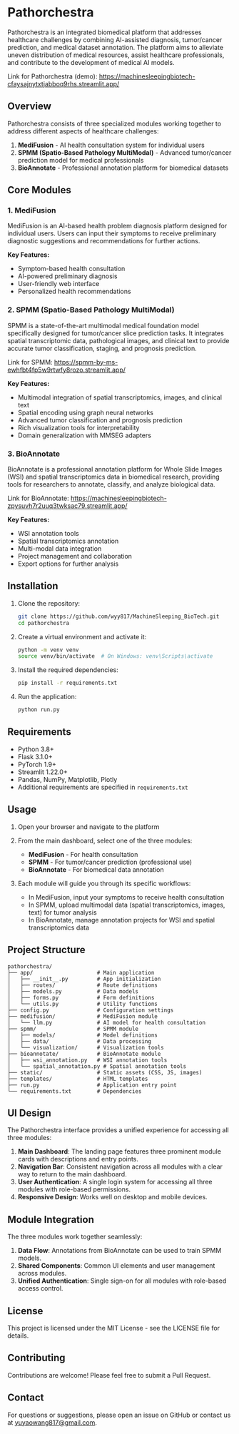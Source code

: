 # Pathorchestra

Pathorchestra is an integrated biomedical platform that addresses healthcare challenges by combining AI-assisted diagnosis, tumor/cancer prediction, and medical dataset annotation. The platform aims to alleviate uneven distribution of medical resources, assist healthcare professionals, and contribute to the development of medical AI models.

Link for Pathorchestra (demo): https://machinesleepingbiotech-cfaysajnytxtjabboq9rhs.streamlit.app/

## Overview

Pathorchestra consists of three specialized modules working together to address different aspects of healthcare challenges:

1. **MediFusion** - AI health consultation system for individual users
2. **SPMM (Spatio-Based Pathology MultiModal)** - Advanced tumor/cancer prediction model for medical professionals
3. **BioAnnotate** - Professional annotation platform for biomedical datasets

## Core Modules

### 1. MediFusion

MediFusion is an AI-based health problem diagnosis platform designed for individual users. Users can input their symptoms to receive preliminary diagnostic suggestions and recommendations for further actions.

**Key Features:**
- Symptom-based health consultation
- AI-powered preliminary diagnosis
- User-friendly web interface
- Personalized health recommendations

### 2. SPMM (Spatio-Based Pathology MultiModal)

SPMM is a state-of-the-art multimodal medical foundation model specifically designed for tumor/cancer slice prediction tasks. It integrates spatial transcriptomic data, pathological images, and clinical text to provide accurate tumor classification, staging, and prognosis prediction.

Link for SPMM: https://spmm-by-ms-ewhfbt4fp5w9rtwfy8rozo.streamlit.app/

**Key Features:**
- Multimodal integration of spatial transcriptomics, images, and clinical text
- Spatial encoding using graph neural networks
- Advanced tumor classification and prognosis prediction
- Rich visualization tools for interpretability
- Domain generalization with MMSEG adapters

### 3. BioAnnotate

BioAnnotate is a professional annotation platform for Whole Slide Images (WSI) and spatial transcriptomics data in biomedical research, providing tools for researchers to annotate, classify, and analyze biological data.

Link for BioAnnotate: https://machinesleepingbiotech-zpysuvh7r2uuq3twksac79.streamlit.app/

**Key Features:**
- WSI annotation tools
- Spatial transcriptomics annotation
- Multi-modal data integration
- Project management and collaboration
- Export options for further analysis

## Installation

1. Clone the repository:
   ```bash
   git clone https://github.com/wyy817/MachineSleeping_BioTech.git
   cd pathorchestra
   ```

2. Create a virtual environment and activate it:
   ```bash
   python -m venv venv
   source venv/bin/activate  # On Windows: venv\Scripts\activate
   ```

3. Install the required dependencies:
   ```bash
   pip install -r requirements.txt
   ```

4. Run the application:
   ```bash
   python run.py
   ```

## Requirements

- Python 3.8+
- Flask 3.1.0+
- PyTorch 1.9+
- Streamlit 1.22.0+
- Pandas, NumPy, Matplotlib, Plotly
- Additional requirements are specified in `requirements.txt`

## Usage

1. Open your browser and navigate to the platform
2. From the main dashboard, select one of the three modules:
   - **MediFusion** - For health consultation
   - **SPMM** - For tumor/cancer prediction (professional use)
   - **BioAnnotate** - For biomedical data annotation

3. Each module will guide you through its specific workflows:
   - In MediFusion, input your symptoms to receive health consultation
   - In SPMM, upload multimodal data (spatial transcriptomics, images, text) for tumor analysis
   - In BioAnnotate, manage annotation projects for WSI and spatial transcriptomics data

## Project Structure

```
pathorchestra/
├── app/                    # Main application
│   ├── __init__.py         # App initialization
│   ├── routes/             # Route definitions
│   ├── models.py           # Data models
│   ├── forms.py            # Form definitions
│   └── utils.py            # Utility functions
├── config.py               # Configuration settings
├── medifusion/             # MediFusion module
│   └── llm.py              # AI model for health consultation
├── spmm/                   # SPMM module
│   ├── models/             # Model definitions
│   ├── data/               # Data processing
│   └── visualization/      # Visualization tools
├── bioannotate/            # BioAnnotate module
│   ├── wsi_annotation.py   # WSI annotation tools
│   └── spatial_annotation.py # Spatial annotation tools
├── static/                 # Static assets (CSS, JS, images)
├── templates/              # HTML templates
├── run.py                  # Application entry point
└── requirements.txt        # Dependencies
```

## UI Design

The Pathorchestra interface provides a unified experience for accessing all three modules:

1. **Main Dashboard**: The landing page features three prominent module cards with descriptions and entry points.
2. **Navigation Bar**: Consistent navigation across all modules with a clear way to return to the main dashboard.
3. **User Authentication**: A single login system for accessing all three modules with role-based permissions.
4. **Responsive Design**: Works well on desktop and mobile devices.

## Module Integration

The three modules work together seamlessly:

1. **Data Flow**: Annotations from BioAnnotate can be used to train SPMM models.
2. **Shared Components**: Common UI elements and user management across modules.
3. **Unified Authentication**: Single sign-on for all modules with role-based access control.

## License

This project is licensed under the MIT License - see the LICENSE file for details.

## Contributing

Contributions are welcome! Please feel free to submit a Pull Request.

## Contact

For questions or suggestions, please open an issue on GitHub or contact us at yuyaowang817@gmail.com.
